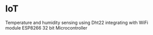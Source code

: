 # IoT
Temperature and humidity sensing using Dht22 integrating with WiFi module ESP8266 32 bit Microcontroller
